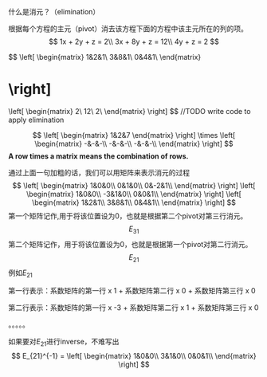 什么是消元？（elimination）

根据每个方程的主元（pivot）消去该方程下面的方程中该主元所在的列的项。
$$
1x + 2y + z = 2\\
3x + 8y + z = 12\\
     4y + z = 2
$$



$$
\left[
	\begin{matrix}
		1&2&1\\
		3&8&1\\
		0&4&1\\
	\end{matrix}

\right]
=
\left[
	\begin{matrix}
		2\\
		12\\
		2\\
	\end{matrix}
\right]
$$
//TODO write code to apply elimination


$$
\left[
	\begin{matrix}
		1&2&7
	\end{matrix}
\right]
\times
\left[
	\begin{matrix}
		-&-&-\\
		-&-&-\\
		-&-&-\\
	\end{matrix}
\right]
$$
**A row times a matrix means the combination of rows.**

通过上面一句加粗的话，我们可以用矩阵来表示消元的过程
$$
\left[
	\begin{matrix}
		1&0&0\\
		0&1&0\\
		0&-2&1\\
	\end{matrix}
\right]
\left[
	\begin{matrix}
		1&0&0\\
		-3&1&0\\
		0&0&1\\
	\end{matrix}
\right]
\left[
	\begin{matrix}
		1&2&1\\
		3&8&1\\
		0&4&1\\
	\end{matrix}
\right]
$$
第一个矩阵记作,用于将该位置设为0，也就是根据第二个pivot对第三行消元。
$$
E_{31}
$$
第二个矩阵记作，用于将该位置设为0，也就是根据第一个pivot对第二行消元。
$$
E_{21}
$$
例如$E_{21}$

第一行表示：系数矩阵的第一行 x 1 + 系数矩阵第二行 x 0 + 系数矩阵第三行 x 0

第二行表示：系数矩阵的第一行 x -3 + 系数矩阵第二行 x 1 + 系数矩阵第三行 x 0

。。。。。



如果要对$E_{21}$进行inverse，不难写出
$$
E_{21}^{-1} =
\left[
	\begin{matrix}
		1&0&0\\
		3&1&0\\
		0&0&1\\
	\end{matrix}
\right]
$$
